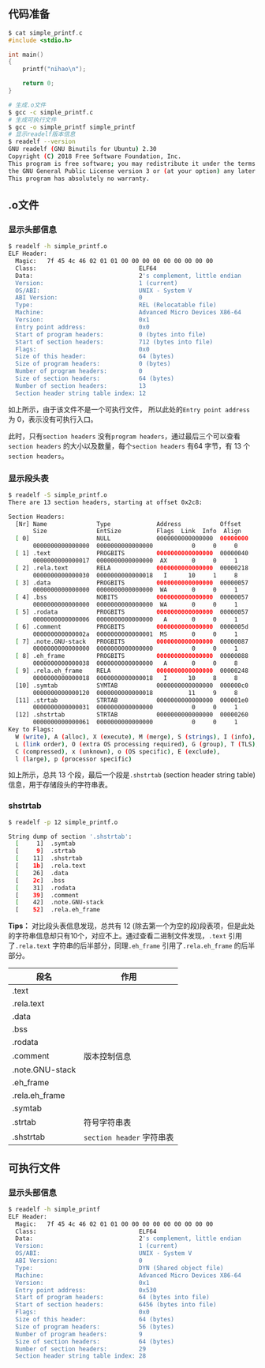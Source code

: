 ## 代码准备

```c
$ cat simple_printf.c 
#include <stdio.h>

int main()
{
	printf("nihao\n");

	return 0;
}
```



```bash
# 生成.o文件
$ gcc -c simple_printf.c
# 生成可执行文件
$ gcc -o simple_printf simple_printf
# 显示readelf版本信息
$ readelf --version
GNU readelf (GNU Binutils for Ubuntu) 2.30
Copyright (C) 2018 Free Software Foundation, Inc.
This program is free software; you may redistribute it under the terms of
the GNU General Public License version 3 or (at your option) any later version.
This program has absolutely no warranty.
```



## \.o文件

### 显示头部信息

```bash
$ readelf -h simple_printf.o
ELF Header:
  Magic:   7f 45 4c 46 02 01 01 00 00 00 00 00 00 00 00 00 
  Class:                             ELF64
  Data:                              2's complement, little endian
  Version:                           1 (current)
  OS/ABI:                            UNIX - System V
  ABI Version:                       0
  Type:                              REL (Relocatable file)
  Machine:                           Advanced Micro Devices X86-64
  Version:                           0x1
  Entry point address:               0x0
  Start of program headers:          0 (bytes into file)
  Start of section headers:          712 (bytes into file)
  Flags:                             0x0
  Size of this header:               64 (bytes)
  Size of program headers:           0 (bytes)
  Number of program headers:         0
  Size of section headers:           64 (bytes)
  Number of section headers:         13
  Section header string table index: 12
```

如上所示，由于该文件不是一个可执行文件， 所以此处的`Entry point address` 为 0，表示没有可执行入口。

此时，只有`section headers` 没有`program headers`，通过最后三个可以查看`section headers` 的大小以及数量，每个`section headers` 有64 字节，有 13 个`section headers`。

### 显示段头表

```bash
$ readelf -S simple_printf.o 
There are 13 section headers, starting at offset 0x2c8:

Section Headers:
  [Nr] Name              Type             Address           Offset
       Size              EntSize          Flags  Link  Info  Align
  [ 0]                   NULL             0000000000000000  00000000
       0000000000000000  0000000000000000           0     0     0
  [ 1] .text             PROGBITS         0000000000000000  00000040
       0000000000000017  0000000000000000  AX       0     0     1
  [ 2] .rela.text        RELA             0000000000000000  00000218
       0000000000000030  0000000000000018   I      10     1     8
  [ 3] .data             PROGBITS         0000000000000000  00000057
       0000000000000000  0000000000000000  WA       0     0     1
  [ 4] .bss              NOBITS           0000000000000000  00000057
       0000000000000000  0000000000000000  WA       0     0     1
  [ 5] .rodata           PROGBITS         0000000000000000  00000057
       0000000000000006  0000000000000000   A       0     0     1
  [ 6] .comment          PROGBITS         0000000000000000  0000005d
       000000000000002a  0000000000000001  MS       0     0     1
  [ 7] .note.GNU-stack   PROGBITS         0000000000000000  00000087
       0000000000000000  0000000000000000           0     0     1
  [ 8] .eh_frame         PROGBITS         0000000000000000  00000088
       0000000000000038  0000000000000000   A       0     0     8
  [ 9] .rela.eh_frame    RELA             0000000000000000  00000248
       0000000000000018  0000000000000018   I      10     8     8
  [10] .symtab           SYMTAB           0000000000000000  000000c0
       0000000000000120  0000000000000018          11     9     8
  [11] .strtab           STRTAB           0000000000000000  000001e0
       0000000000000031  0000000000000000           0     0     1
  [12] .shstrtab         STRTAB           0000000000000000  00000260
       0000000000000061  0000000000000000           0     0     1
Key to Flags:
  W (write), A (alloc), X (execute), M (merge), S (strings), I (info),
  L (link order), O (extra OS processing required), G (group), T (TLS),
  C (compressed), x (unknown), o (OS specific), E (exclude),
  l (large), p (processor specific)
```

如上所示，总共 13 个段，最后一个段是`.shstrtab` (section header string table) 信息，用于存储段头的字符串表。



### shstrtab

```bash
$ readelf -p 12 simple_printf.o

String dump of section '.shstrtab':
  [     1]  .symtab
  [     9]  .strtab
  [    11]  .shstrtab
  [    1b]  .rela.text
  [    26]  .data
  [    2c]  .bss
  [    31]  .rodata
  [    39]  .comment
  [    42]  .note.GNU-stack
  [    52]  .rela.eh_frame
```

**Tips：** 对比段头表信息发现，总共有 12 (除去第一个为空的段)段表项，但是此处的字符串信息却只有10个，对应不上。通过查看二进制文件发现，`.text` 引用了`.rela.text` 字符串的后半部分，同理`.eh_frame` 引用了`.rela.eh_frame` 的后半部分。



| 段名            | 作用                      |
| --------------- | ------------------------- |
| .text           |                           |
| .rela.text      |                           |
| .data           |                           |
| .bss            |                           |
| .rodata         |                           |
| .comment        | 版本控制信息              |
| .note.GNU-stack |                           |
| .eh_frame       |                           |
| .rela.eh_frame  |                           |
| .symtab         |                           |
| .strtab         | 符号字符串表              |
| .shstrtab       | `section header` 字符串表 |



















































## 可执行文件

### 显示头部信息

```bash
$ readelf -h simple_printf
ELF Header:
  Magic:   7f 45 4c 46 02 01 01 00 00 00 00 00 00 00 00 00 
  Class:                             ELF64
  Data:                              2's complement, little endian
  Version:                           1 (current)
  OS/ABI:                            UNIX - System V
  ABI Version:                       0
  Type:                              DYN (Shared object file)
  Machine:                           Advanced Micro Devices X86-64
  Version:                           0x1
  Entry point address:               0x530
  Start of program headers:          64 (bytes into file)
  Start of section headers:          6456 (bytes into file)
  Flags:                             0x0
  Size of this header:               64 (bytes)
  Size of program headers:           56 (bytes)
  Number of program headers:         9
  Size of section headers:           64 (bytes)
  Number of section headers:         29
  Section header string table index: 28
```





